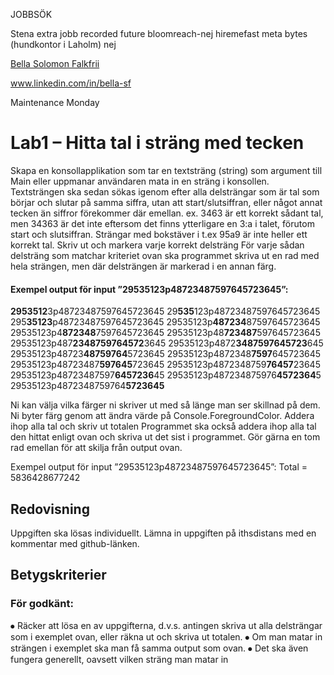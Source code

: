 JOBBSÖK

Stena extra jobb
recorded future
bloomreach-nej
hiremefast
meta bytes (hundkontor i Laholm) nej


<script src="https://platform.linkedin.com/badges/js/profile.js" async defer type="text/javascript"></script>

<div class="badge-base LI-profile-badge" data-locale="sv_SE" data-size="medium" data-theme="dark" data-type="VERTICAL" data-vanity="bella-sf" data-version="v1"><a class="badge-base__link LI-simple-link" href="https://se.linkedin.com/in/bella-sf?trk=profile-badge">Bella Solomon Falkfrii</a></div>
              

www.linkedin.com/in/bella-sf


Maintenance Monday


# Lab1 – Hitta tal i sträng med tecken

Skapa en konsollapplikation som tar en textsträng (string) som argument till
Main eller uppmanar användaren mata in en sträng i konsollen.
Textsträngen ska sedan sökas igenom efter alla delsträngar som är tal som börjar
och slutar på samma siffra, utan att start/slutsiffran, eller något annat tecken än
siffror förekommer där emellan. ex. 3463 är ett korrekt sådant tal, men 34363 är det inte eftersom det finns
ytterligare en 3:a i talet, förutom start och slutsiffran. Strängar med bokstäver i
t.ex 95a9 är inte heller ett korrekt tal. Skriv ut och markera varje korrekt delsträng
För varje sådan delsträng som matchar kriteriet ovan ska programmet skriva ut
en rad med hela strängen, men där delsträngen är markerad i en annan färg.

#### Exempel output för input ”29535123p48723487597645723645”:
**2953512**3p48723487597645723645
29**535**123p48723487597645723645
295**35123**p48723487597645723645
29535123p**487234**87597645723645
29535123p4**872348**7597645723645
29535123p48**723487**597645723645
29535123p487**2348759764572**3645
29535123p4872**3487597645723**645
29535123p48723**48759764**5723645
29535123p4872348**7597**645723645
29535123p48723487**597645**723645
29535123p4872348759**76457**23645
29535123p48723487597**6457236**45
29535123p487234875976**4572364**5
29535123p4872348759764**5723645**

Ni kan välja vilka färger ni skriver ut med så länge man ser skillnad på dem.
Ni byter färg genom att ändra värde på Console.ForegroundColor.
Addera ihop alla tal och skriv ut totalen
Programmet ska också addera ihop alla tal den hittat enligt ovan och skriva ut
det sist i programmet. Gör gärna en tom rad emellan för att skilja från output ovan.

Exempel output för input ”29535123p48723487597645723645”:
Total = 5836428677242

## Redovisning
Uppgiften ska lösas individuellt.
Lämna in uppgiften på ithsdistans med en kommentar med github-länken.

## Betygskriterier
### För godkänt:
⦁ Räcker att lösa en av uppgifterna, d.v.s. antingen skriva ut alla delsträngar som i exemplet ovan, eller räkna ut och skriva ut totalen.
⦁ Om man matar in strängen i exemplet ska man få samma output som ovan.
⦁ Det ska även fungera generellt, oavsett vilken sträng man matar in
